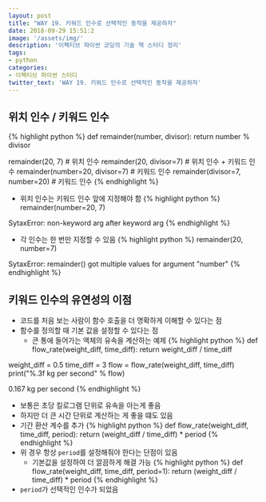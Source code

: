 ```yaml
---
layout: post
title: "WAY 19. 키워드 인수로 선택적인 동작을 제공하자"
date: 2018-09-29 15:51:2
image: '/assets/img/'
description: '이펙티브 파이썬 코딩의 기술 책 스터디 정리'
tags:
- python
categories:
- 이펙티브 파이썬 스터디
twitter_text: 'WAY 19. 키워드 인수로 선택적인 동작을 제공하자'
---
```


## 위치 인수 / 키워드 인수
{% highlight python %}
def remainder(number, divisor):
    return number % divisor

remainder(20, 7)                  # 위치 인수
remainder(20, divisor=7)          # 위치 인수 + 키워드 인수
remainder(number=20, divisor=7)   # 키워드 인수
remainder(divisor=7, number=20)   # 키워드 인수
{% endhighlight %}
- 위치 인수는 키워드 인수 앞에 지정해야 함
{% highlight python %}
remainder(number=20, 7)

>>>
SytaxError: non-keyword arg after keyword arg
{% endhighlight %}
- 각 인수는 한 번만 지정할 수 있음
{% highlight python %}
remainder(20, number=7)

>>>
SytaxError: remainder() got multiple values for argument "number"
{% endhighlight %}

## 키워드 인수의 유연성의 이점
- 코드를 처음 보는 사람이 함수 호출을 더 명확하게 이해할 수 있다는 점
- 함수를 정의할 때 기본 값을 설정할 수 있다는 점
    - 큰 통에 들어가는 액체의 유속을 계산하는 예제
{% highlight python %}
def flow_rate(weight_diff, time_diff):
    return weight_diff / time_diff

weight_diff = 0.5
time_diff = 3
flow = flow_rate(weight_diff, time_diff)
print("%.3f kg per second" % flow)

>>>
0.167 kg per second
{% endhighlight %}
- 보통은 초당 킬로그램 단위로 유속을 아는게 좋음
- 하지만 더 큰 시간 단위로 계산하는 게 좋을 떄도 있음
- 기간 환산 계수를 추가
{% highlight python %}
def flow_rate(weight_diff, time_diff, period):
    return (weight_diff / time_diff) * period
{% endhighlight %}
- 위 경우 항상 `period`를 설정해줘야 한다는 단점이 있음
    - 기본값을 설정하여 더 깔끔하게 해결 가능
{% highlight python %}
def flow_rate(weight_diff, time_diff, period=1):
    return (weight_diff / time_diff) * period
{% endhighlight %}
- `period`가 선택적인 인수가 되었음
